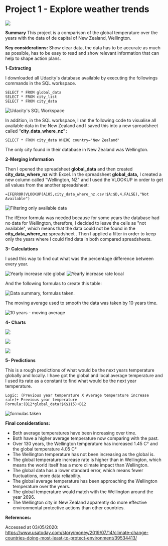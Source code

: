 # Project 1 - Explore weather trends

![](https://paper-attachments.dropbox.com/s_52387B7D228925F713EEEF9A9749DED8659CE2C30C206BAB49C2A7F83DCE156E_1588376646030_image.png)


**Summary**
This project is a comparison of the global temperature over the years with the data of de capital of New Zealand, Wellington.

**Key considerations:**
Show clear data, the data has to be accurate as much as possible, has to be easy to read and show relevant information that can help to shape action plans.

**1-Extracting**

I downloaded all Udacity's database available by executing the followings commands in the SQL workspace.


    SELECT * FROM global_data
    SELECT * FROM city_list
    SELECT * FROM city_data


![Udacity's SQL Workspace](https://paper-attachments.dropbox.com/s_52387B7D228925F713EEEF9A9749DED8659CE2C30C206BAB49C2A7F83DCE156E_1588499596021_image.png)


In addition, in the SQL workspace, I ran the following code to visualise all available data in the New Zealand and I saved this into a new spreadsheet called “**city_data_where_nz":**


    SELECT * FROM city_data WHERE country='New Zealand'

The only city found in their database in New Zealand was Wellington.



**2-Merging information**

Then I opened the spreadsheet **global_data** and then created **city_data_where_nz** with Excel.
In the spreadsheet **global_data,** I created a new column called "Wellington, NZ" and I used the VLOOKUP in order to get all values from the another spreadsheet:


    =IFERROR(VLOOKUP(A105,city_data_where_nz.csv!$A:$D,4,FALSE),"Not Available")
![Filtering only available data](https://paper-attachments.dropbox.com/s_52387B7D228925F713EEEF9A9749DED8659CE2C30C206BAB49C2A7F83DCE156E_1588378217791_image.png)


The ifError formula was needed because for some years the database had no data for Wellington, therefore, I decided to leave the cells as "not available", which means that the data could not be found in the **city_data_where_nz** spreadsheet . Then I applied a filter in order to keep only the years where I could find data in both compared spreadsheets.



**3- Calculations**

I used this way to find out what was the percentage difference between every year.

![Yearly increase rate global](https://paper-attachments.dropbox.com/s_52387B7D228925F713EEEF9A9749DED8659CE2C30C206BAB49C2A7F83DCE156E_1588492790836_image.png)
![Yearly increase rate local](https://paper-attachments.dropbox.com/s_52387B7D228925F713EEEF9A9749DED8659CE2C30C206BAB49C2A7F83DCE156E_1588492910339_image.png)


And the following formulas to create this table:

![Data summary, formulas taken.](https://paper-attachments.dropbox.com/s_52387B7D228925F713EEEF9A9749DED8659CE2C30C206BAB49C2A7F83DCE156E_1588504429260_image.png)


The moving average used to smooth the data was taken by 10 years time.

![10 years - moving average](https://paper-attachments.dropbox.com/s_52387B7D228925F713EEEF9A9749DED8659CE2C30C206BAB49C2A7F83DCE156E_1588505249925_image.png)


**4- Charts**

![](https://paper-attachments.dropbox.com/s_52387B7D228925F713EEEF9A9749DED8659CE2C30C206BAB49C2A7F83DCE156E_1606897971995_image.png)

![](https://paper-attachments.dropbox.com/s_52387B7D228925F713EEEF9A9749DED8659CE2C30C206BAB49C2A7F83DCE156E_1606986825139_image.png)

![](https://paper-attachments.dropbox.com/s_52387B7D228925F713EEEF9A9749DED8659CE2C30C206BAB49C2A7F83DCE156E_1606986856566_image.png)


**5- Predictions**

This is a rough predictions of what would be the next years temperature globally and locally.
I have got the global and local average temperature and I used its rate as a constant to find what would be the next year temperature.


    Logic: (Previous year temperature X Average temperature increase rate)+ Previous year temperature
    Formula:(B12*global_data!$K$115)+B12 


![formulas taken](https://paper-attachments.dropbox.com/s_52387B7D228925F713EEEF9A9749DED8659CE2C30C206BAB49C2A7F83DCE156E_1588505089305_image.png)


**Final considerations:**


- Both average temperatures have been increasing over time.
- Both have a higher average temperature now comparing with the past.
- Over 130 years, the Wellington temperature has increased 1.45 C° and the global temperature 4.05 C°
- The Wellington temperature has not been increasing as the global is.
- The global temperature increase rate is higher than in Wellington, which means the world itself has a more climate impact than Wellington.
- The global data has a lower standard error, which means fewer fluctuations, more data reliability.
- The global average temperature has been approaching the Wellington temperature over the years.
- The global temperature would match with the Wellington around the year 2696.
- The Wellington city in New Zealand apparently do more effective environmental protective actions than other countries.

**References:**

Accessed at 03/05/2020:
https://www.usatoday.com/story/money/2019/07/14/climate-change-countries-doing-most-least-to-protect-environment/39534413/


